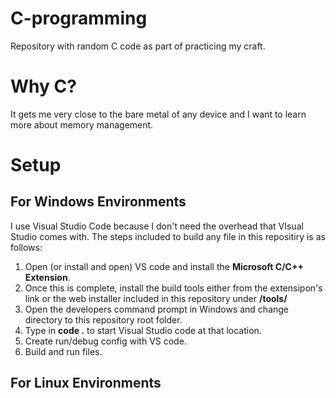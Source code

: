 # C-programming
Repository with random C code as part of practicing my craft.

# Why C?
It gets me very close to the bare metal of any device and I want to learn more about memory management.

# Setup
## For Windows Environments
I use Visual Studio Code because I don't need the overhead that VIsual Studio comes with. The steps included to build any file in this repositiry is as follows:
1. Open (or install and open) VS code and install the **Microsoft C/C++ Extension**.
2. Once this is complete, install the build tools either from the extensipon's link or the web installer included in this repository under **/tools/**
3. Open the developers command prompt in Windows and change directory to this repository root folder.
4. Type in **code .** to start Visual Studio code at that location.
5. Create run/debug config with VS code.
6. Build and run files.

## For Linux Environments


